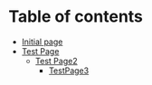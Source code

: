 # Table of contents

* [Initial page](README.md)
* [Test Page](test-page/README.md)
  * [Test Page2](test-page/test-page2/README.md)
    * [TestPage3](test-page/test-page2/testpage3.md)

